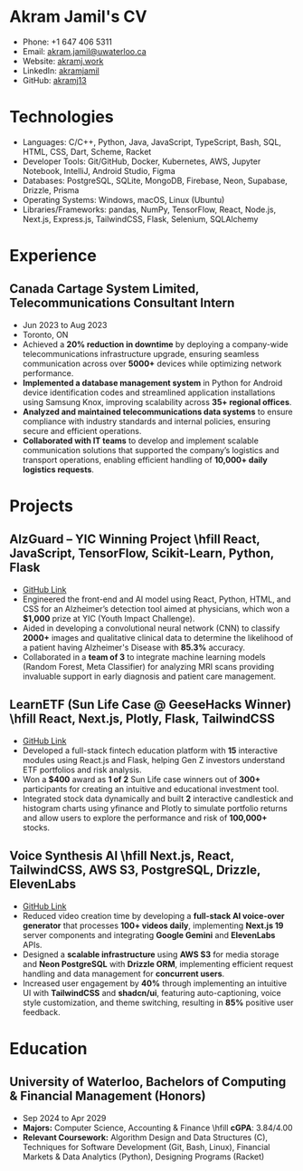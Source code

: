 # Akram Jamil's CV

- Phone: +1 647 406 5311
- Email: [akram.jamil@uwaterloo.ca](mailto:akram.jamil@uwaterloo.ca)
- Website: [akramj.work](https://akramj.work/)
- LinkedIn: [akramjamil](https://linkedin.com/in/akramjamil)
- GitHub: [akramj13](https://github.com/akramj13)


# Technologies

- Languages: C/C++, Python, Java, JavaScript, TypeScript, Bash, SQL, HTML, CSS, Dart, Scheme, Racket
- Developer Tools: Git/GitHub, Docker, Kubernetes, AWS, Jupyter Notebook, IntelliJ, Android Studio, Figma
- Databases: PostgreSQL, SQLite, MongoDB, Firebase, Neon, Supabase, Drizzle, Prisma
- Operating Systems: Windows, macOS, Linux (Ubuntu)
- Libraries/Frameworks: pandas, NumPy, TensorFlow, React, Node.js, Next.js, Express.js, TailwindCSS, Flask, Selenium, SQLAlchemy
# Experience

## Canada Cartage System Limited, Telecommunications Consultant Intern

- Jun 2023 to Aug 2023
- Toronto, ON
- Achieved a **20% reduction in downtime** by deploying a company-wide telecommunications infrastructure upgrade, ensuring seamless communication across over **5000+** devices while optimizing network performance.
- **Implemented a database management system** in Python for Android device identification codes and streamlined application installations using Samsung Knox, improving scalability across **35+ regional offices**.
- **Analyzed and maintained telecommunications data systems** to ensure compliance with industry standards and internal policies, ensuring secure and efficient operations.
- **Collaborated with IT teams** to develop and implement scalable communication solutions that supported the company’s logistics and transport operations, enabling efficient handling of **10,000+ daily logistics requests**.

# Projects

## AlzGuard – YIC Winning Project \hfill React, JavaScript, TensorFlow, Scikit-Learn, Python, Flask

- [GitHub Link](https://github.com/sahilalamgir/AlzGuard)
- Engineered the front-end and AI model using React, Python, HTML, and CSS for an Alzheimer’s detection tool aimed at physicians, which won a **\$1,000** prize at YIC (Youth Impact Challenge).
- Aided in developing a convolutional neural network (CNN) to classify **2000+** images and qualitative clinical data to determine the likelihood of a patient having Alzheimer's Disease with **85.3%** accuracy.
- Collaborated in a **team of 3** to integrate machine learning models (Random Forest, Meta Classifier) for analyzing MRI scans providing invaluable support in early diagnosis and patient care management.

## LearnETF (Sun Life Case @ GeeseHacks Winner) \hfill React, Next.js, Plotly, Flask, TailwindCSS

- [GitHub Link](https://github.com/akramj13/learnetf)
- Developed a full-stack fintech education platform with **15** interactive modules using React.js and Flask, helping Gen Z investors understand ETF portfolios and risk analysis.
- Won a **\$400** award as **1 of 2** Sun Life case winners out of **300+** participants for creating an intuitive and educational investment tool.
- Integrated stock data dynamically and built **2** interactive candlestick and histogram charts using yfinance and Plotly to simulate portfolio returns and allow users to explore the performance and risk of **100,000+** stocks.

## Voice Synthesis AI \hfill Next.js, React, TailwindCSS, AWS S3, PostgreSQL, Drizzle, ElevenLabs

- [GitHub Link](https://github.com/akramj13/voice-synthesis-ai)
- Reduced video creation time by developing a **full-stack AI voice-over generator** that processes **100+ videos daily**, implementing **Next.js 19** server components and integrating **Google Gemini** and **ElevenLabs** APIs.
- Designed a **scalable infrastructure** using **AWS S3** for media storage and **Neon PostgreSQL** with **Drizzle ORM**, implementing efficient request handling and data management for **concurrent users**.
- Increased user engagement by **40%** through implementing an intuitive UI with **TailwindCSS** and **shadcn/ui**, featuring auto-captioning, voice style customization, and theme switching, resulting in **85%** positive user feedback.

# Education

## University of Waterloo, Bachelors of Computing & Financial Management (Honors)

- Sep 2024 to Apr 2029
- **Majors:** Computer Science, Accounting & Finance \hfill **cGPA**: 3.84/4.00
- **Relevant Coursework:** Algorithm Design and Data Structures (C), Techniques for Software Development (Git, Bash, Linux), Financial Markets & Data Analytics (Python), Designing Programs (Racket)


